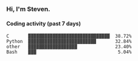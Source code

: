 ### Hi, I'm Steven.

#### Coding activity (past 7 days)
```
C       ▓▓▓▓▓▓▓▓▓▓▓▓▓▓▓▓▓▓▓▓▓▓▓▓▓▓▓▓▓▓  38.72%
Python  ▓▓▓▓▓▓▓▓▓▓▓▓▓▓▓▓▓▓▓▓▓▓▓▓▓       32.84%
other   ▓▓▓▓▓▓▓▓▓▓▓▓▓▓▓▓▓▓              23.40%
Bash    ▓▓▓                              5.04%
```

